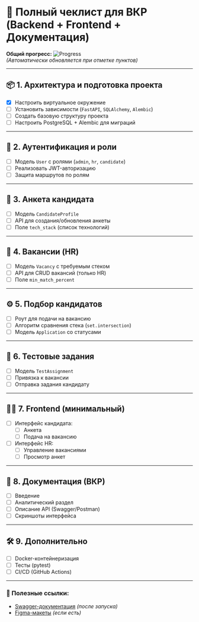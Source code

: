 # 📌 Полный чеклист для ВКР (Backend + Frontend + Документация)

**Общий прогресс:** ![Progress](https://progress-bar.dev/15/?title=Готовность)  
*(Автоматически обновляется при отметке пунктов)*  

---

## 📦 1. Архитектура и подготовка проекта
- [x] Настроить виртуальное окружение  
- [ ] Установить зависимости (`FastAPI`, `SQLAlchemy`, `Alembic`)  
- [ ] Создать базовую структуру проекта  
- [ ] Настроить PostgreSQL + Alembic для миграций  

---

## 🔐 2. Аутентификация и роли
- [ ] Модель `User` с ролями (`admin`, `hr`, `candidate`)  
- [ ] Реализовать JWT-авторизацию  
- [ ] Защита маршрутов по ролям  

---

## 👤 3. Анкета кандидата
- [ ] Модель `CandidateProfile`  
- [ ] API для создания/обновления анкеты  
- [ ] Поле `tech_stack` (список технологий)  

---

## 🏢 4. Вакансии (HR)
- [ ] Модель `Vacancy` с требуемым стеком  
- [ ] API для CRUD вакансий (только HR)  
- [ ] Поле `min_match_percent`  

---

## ⚙️ 5. Подбор кандидатов
- [ ] Роут для подачи на вакансию  
- [ ] Алгоритм сравнения стека (`set.intersection`)  
- [ ] Модель `Application` со статусами  

---

## 🧪 6. Тестовые задания
- [ ] Модель `TestAssignment`  
- [ ] Привязка к вакансии  
- [ ] Отправка задания кандидату  

---

## 🧑‍💻 7. Frontend (минимальный)
- [ ] Интерфейс кандидата:  
  - [ ] Анкета  
  - [ ] Подача на вакансию  
- [ ] Интерфейс HR:  
  - [ ] Управление вакансиями  
  - [ ] Просмотр анкет  

---

## 📄 8. Документация (ВКР)
- [ ] Введение  
- [ ] Аналитический раздел  
- [ ] Описание API (Swagger/Postman)  
- [ ] Скриншоты интерфейса  

---

## 🛠️ 9. Дополнительно
- [ ] Docker-контейнеризация  
- [ ] Тесты (pytest)  
- [ ] CI/CD (GitHub Actions)  

---

### 🔗 Полезные ссылки:
- [Swagger-документация](http://localhost:8000/docs) *(после запуска)*  
- [Figma-макеты](https://figma.com/...) *(если есть)*  
